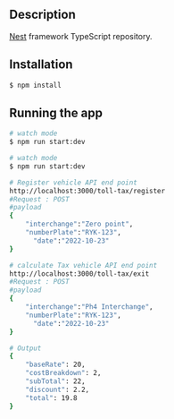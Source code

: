 

## Description

[Nest](https://github.com/nestjs/nest) framework TypeScript  repository.

## Installation

```bash
$ npm install
```

## Running the app

```bash
# watch mode
$ npm run start:dev
```

```bash
# watch mode
$ npm run start:dev
```

```bash
# Register vehicle API end point
http://localhost:3000/toll-tax/register
#Request : POST
#payload
{
    "interchange":"Zero point",
    "numberPlate":"RYK-123",
      "date":"2022-10-23"
}
```

```bash
# calculate Tax vehicle API end point
http://localhost:3000/toll-tax/exit
#Request : POST
#payload
{
    "interchange":"Ph4 Interchange",
    "numberPlate":"RYK-123",
      "date":"2022-10-23"
}
```

```bash
# Output 
{
    "baseRate": 20,
    "costBreakdown": 2,
    "subTotal": 22,
    "discount": 2.2,
    "total": 19.8
}
```





